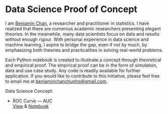 # Data Science Proof of Concept
I am [Benjamin Chan](https://www.linkedin.com/in/benjamin-chan-chun-ho), a researcher and practitioner in statistics. I have realized that there are numerous academic researchers presenting elegant theories. In the meanwhile, many data scientists focus on data and results without enough rigour. With personal experience in data science and machine learning, I aspire to bridge the gap, even if not by much, by emphasizing both theories and practicalities in solving real-world problems.

Each Python notebook is created to illustrate a concept through theoretical and empirical proof. The empirical proof can be in the form of simulation, data and use case study. Any code is readily available for further application. If you would like to contribute to this initiative, please feel free to email me at benjaminchanchunho@gmail.com.

Data Science Concept:
* ROC Curve — AUC </br>
[View](https://nbviewer.jupyter.org/github/BenjaminChanChunHo/Data_Science_Proof_of_Concept/blob/master/ROC_AUC/ROC_AUC.ipynb) & [Notebook](https://github.com/BenjaminChanChunHo/Data_Science_Proof_of_Concept/blob/master/ROC_AUC/ROC_AUC.ipynb)
